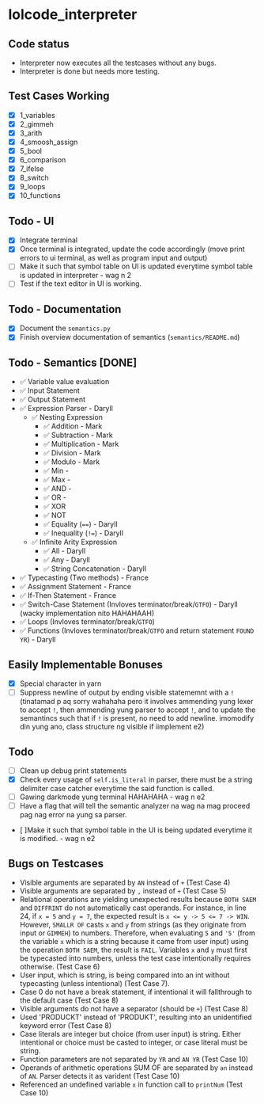 # lolcode_interpreter

## Code status
- Interpreter now executes all the testcases without any bugs.
- Interpreter is done but needs more testing.

## Test Cases Working

- [x] 1_variables
- [x] 2_gimmeh
- [x] 3_arith
- [x] 4_smoosh_assign
- [x] 5_bool
- [x] 6_comparison
- [x] 7_ifelse
- [x] 8_switch
- [x] 9_loops
- [x] 10_functions

## Todo - UI
- [x] Integrate terminal
- [x] Once terminal is integrated, update the code accordingly (move print errors to ui terminal, as well as program input and output)
- [ ] Make it such that symbol table on UI is updated everytime symbol table is updated in interpreter - wag n 2
- [ ] Test if the text editor in UI is working.

## Todo - Documentation
- [x] Document the `semantics.py`
- [x] Finish overview documentation of semantics (`semantics/README.md`)

## Todo - Semantics [DONE]
- ✅ Variable value evaluation
- ✅ Input Statement
- ✅ Output Statement
- ✅ Expression Parser - Daryll
    - ✅ Nesting Expression 
        - ✅ Addition - Mark
        - ✅ Subtraction - Mark
        - ✅ Multiplication - Mark
        - ✅ Division - Mark
        - ✅ Modulo - Mark
        - ✅ Min - 
        - ✅ Max - 
        - ✅ AND - 
        - ✅ OR - 
        - ✅ XOR
        - ✅ NOT
        - ✅ Equality (`==`) - Daryll
        - ✅ Inequality (`!=`) - Daryll
    - ✅ Infinite Arity Expression
        - ✅ All - Daryll
        - ✅ Any - Daryll
        - ✅ String Concatenation - Daryll
- ✅ Typecasting (Two methods) - France
- ✅ Assignment Statement - France
- ✅  If-Then Statement - France
- ✅ Switch-Case Statement (Invloves terminator/break/`GTFO`) - Daryll (wacky implementation nito HAHAHAAH)
- ✅  Loops (Invloves terminator/break/`GTFO`)
- ✅ Functions (Invloves terminator/break/`GTFO` and return statement `FOUND YR`) - Daryll

## Easily Implementable Bonuses
- [x] Special character in yarn
- [ ] Suppress newline of output by ending visible statememnt with a `!` (tinatamad p aq sorry wahahaha pero it involves ammending yung lexer to accept `!`, then ammending yung parser to accept `!`, and to update the semantincs such that if `!` is present, no need to add newline. imomodify din yung ano, class structure ng visible if iimplement e2)

## Todo
- [ ] Clean up debug print statements
- [x] Check every usage of `self.is_literal` in parser, there must be a string delimiter case catcher everytime the said function is called.
- [ ] Gawing darkmode yung terminal HAHAHAHA - wag n e2
- [ ] Have a flag that will tell the semantic analyzer na wag na mag proceed pag nag error na yung sa parser.
- [ ]Make it such that symbol table in the UI is being updated everytime it is modified. - wag n e2


## Bugs on Testcases
- Visible arguments are separated by `AN` instead of `+` (Test Case 4)
- Visible arguments are separated by `,` instead of `+` (Test Case 5)
- Relational operations are yielding unexpected results because `BOTH SAEM` and `DIFFRINT` do not automatically cast operands. For instance, in line 24, if `x = 5` and `y = 7`, the expected result is `x <= y -> 5 <= 7 -> WIN`. However, `SMALLR OF` casts `x` and `y` from strings (as they originate from input or `GIMMEH`) to numbers. Therefore, when evaluating `5` and `'5'` (from the variable `x` which is a string because it came from user input) using the operation `BOTH SAEM`, the result is `FAIL`. Variables `x` and `y` must first be typecasted into numbers, unless the test case intentionally requires otherwise. (Test Case 6)
- User input, which is string, is being compared into an int without typecasting (unless intentional) (Test Case 7).
- Case 0 do not have a break statement, if intentional it will fallthrough to the default case (Test Case 8)
- Visible arguments do not have a separator (should be `+`) (Test Case 8)
- Used 'PRODUCKT' instead of 'PRODUKT', resulting into an unidentified keyword error (Test Case 8)
- Case literals are integer but choice (from user input) is string. Either intentional or choice must be casted to integer, or case literal must be string.
- Function parameters are not separated by `YR` and `AN YR` (Test Case 10)
- Operands of arithmetic operations SUM OF are separated by `an` instead of `AN`. Parser detects it as varident (Test Case 10)
- Referenced an undefined variable `x` in function call to `printNum` (Test Case 10)
